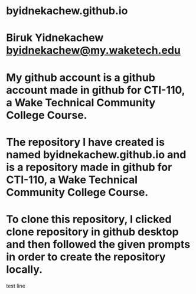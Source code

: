 # byidnekachew.github.io
# Biruk Yidnekachew byidnekachew@my.waketech.edu
# My github account is a github account made in github for CTI-110, a Wake Technical Community College Course.
# The repository I have created is named byidnekachew.github.io and is a repository made in github for CTI-110, a Wake Technical Community College Course.
# To clone this repository, I clicked clone repository in github desktop and then followed the given prompts in order to create the repository locally.

test line
